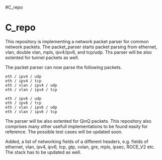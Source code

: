 #C_repo
# C_repo
This repository is implementing a network packet parser for common network packets. The packet_parser starts packet parsing from ethernet, vlan, double vlan, mpls, ipv4/ipv6, and tcp/udp. Ths parser will be also extented for tunnel packets as well. 

The packet parser can now parse the following packets. 
```shell
eth / ipv4 / udp
eth / ipv4 / tcp
eth / vlan / ipv4 / udp
eth / vlan / ipv4 / tcp

eth / ipv6 / udp
eth / ipv6 / tcp
eth / vlan / ipv6 / udp
eth / vlan / ipv6 / tcp
```
The parser will be also extented for QinQ packets. 
This repository also comprises many other usefull implementations to be found easily for reference. The possible test cases will be updated soon. 

Added, a list of networking fields of a different headers, e.g. fields of ethernet, vlan, ipv4, ipv6, tcp, gtp, vxlan, gre, mpls, ipsec, ROCE_V2 etc. The stack has to be updated as well.    
